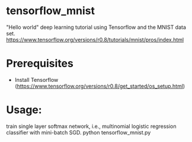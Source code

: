 # tensorflow_mnist

"Hello world" deep learning tutorial using Tensorflow and the MNIST data set.
https://www.tensorflow.org/versions/r0.8/tutorials/mnist/pros/index.html

Prerequisites
=============
- Install Tensorflow (https://www.tensorflow.org/versions/r0.8/get_started/os_setup.html)

Usage:
======
train single layer softmax network, i.e., multinomial logistic regression classifier with mini-batch SGD.
python tensorflow_mnist.py
